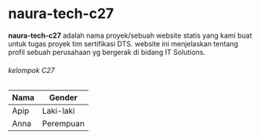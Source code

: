 # naura-tech-c27

**naura-tech-c27** adalah nama proyek/sebuah website statis yang kami buat untuk tugas proyek tim sertifikasi DTS.
website ini menjelaskan tentang profil sebuah perusahaan yg bergerak di bidang IT Solutions.

###### kelompok C27
Nama  | Gender
------------- | -------------
Apip  | Laki-laki
Anna  | Perempuan 


